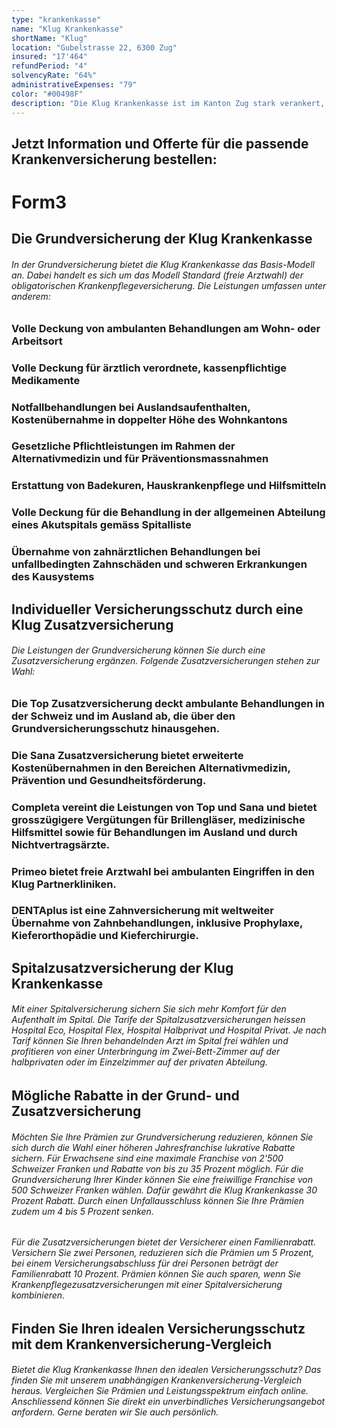 ```yaml
---
type: "krankenkasse"
name: "Klug Krankenkasse"
shortName: "Klug"
location: "Gubelstrasse 22, 6300 Zug"
insured: "17'464"
refundPeriod: "4"
solvencyRate: "64%"
administrativeExpenses: "79"
color: "#00498F"
description: "Die Klug Krankenkasse ist im Kanton Zug stark verankert, bietet ihre Krankenversicherung jedoch in der gesamten Schweiz an. Im Jahr 2017 zählte der Versicherer 6'504 Versicherungsnehmer in der Grundversicherung. Neben der obligatorischen Krankenpflegeversicherung können Sie auch eine Reihe von Zusatzversicherungen abschliessen. Unser Krankenversicherung-Vergleich zeigt Ihnen, ob der passende Tarif für Sie dabei ist."
---
```


## Jetzt Information und Offerte für die passende Krankenversicherung bestellen:

# Form3

## Die Grundversicherung der Klug Krankenkasse

###### In der Grundversicherung bietet die Klug Krankenkasse das Basis-Modell an. Dabei handelt es sich um das Modell Standard (freie Arztwahl) der obligatorischen Krankenpflegeversicherung. Die Leistungen umfassen unter anderem:

### Volle Deckung von ambulanten Behandlungen am Wohn- oder Arbeitsort

### Volle Deckung für ärztlich verordnete, kassenpflichtige Medikamente

### Notfallbehandlungen bei Auslandsaufenthalten, Kostenübernahme in doppelter Höhe des Wohnkantons

### Gesetzliche Pflichtleistungen im Rahmen der Alternativmedizin und für Präventionsmassnahmen

### Erstattung von Badekuren, Hauskrankenpflege und Hilfsmitteln

### Volle Deckung für die Behandlung in der allgemeinen Abteilung eines Akutspitals gemäss Spitalliste

### Übernahme von zahnärztlichen Behandlungen bei unfallbedingten Zahnschäden und schweren Erkrankungen des Kausystems

## Individueller Versicherungsschutz durch eine Klug Zusatzversicherung

###### Die Leistungen der Grundversicherung können Sie durch eine Zusatzversicherung ergänzen. Folgende Zusatzversicherungen stehen zur Wahl:

### Die Top Zusatzversicherung deckt ambulante Behandlungen in der Schweiz und im Ausland ab, die über den Grundversicherungsschutz hinausgehen.

### Die Sana Zusatzversicherung bietet erweiterte Kostenübernahmen in den Bereichen Alternativmedizin, Prävention und Gesundheitsförderung.

### Completa vereint die Leistungen von Top und Sana und bietet grosszügigere Vergütungen für Brillengläser, medizinische Hilfsmittel sowie für Behandlungen im Ausland und durch Nichtvertragsärzte.

### Primeo bietet freie Arztwahl bei ambulanten Eingriffen in den Klug Partnerkliniken.

### DENTAplus ist eine Zahnversicherung mit weltweiter Übernahme von Zahnbehandlungen, inklusive Prophylaxe, Kieferorthopädie und Kieferchirurgie.

## Spitalzusatzversicherung der Klug Krankenkasse

###### Mit einer Spitalversicherung sichern Sie sich mehr Komfort für den Aufenthalt im Spital. Die Tarife der Spitalzusatzversicherungen heissen Hospital Eco, Hospital Flex, Hospital Halbprivat und Hospital Privat. Je nach Tarif können Sie Ihren behandelnden Arzt im Spital frei wählen und profitieren von einer Unterbringung im Zwei-Bett-Zimmer auf der halbprivaten oder im Einzelzimmer auf der privaten Abteilung.

## Mögliche Rabatte in der Grund- und Zusatzversicherung

###### Möchten Sie Ihre Prämien zur Grundversicherung reduzieren, können Sie sich durch die Wahl einer höheren Jahresfranchise lukrative Rabatte sichern. Für Erwachsene sind eine maximale Franchise von 2'500 Schweizer Franken und Rabatte von bis zu 35 Prozent möglich. Für die Grundversicherung Ihrer Kinder können Sie eine freiwillige Franchise von 500 Schweizer Franken wählen. Dafür gewährt die Klug Krankenkasse 30 Prozent Rabatt. Durch einen Unfallausschluss können Sie Ihre Prämien zudem um 4 bis 5 Prozent senken.

###### Für die Zusatzversicherungen bietet der Versicherer einen Familienrabatt. Versichern Sie zwei Personen, reduzieren sich die Prämien um 5 Prozent, bei einem Versicherungsabschluss für drei Personen beträgt der Familienrabatt 10 Prozent. Prämien können Sie auch sparen, wenn Sie Krankenpflegezusatzversicherungen mit einer Spitalversicherung kombinieren.

## Finden Sie Ihren idealen Versicherungsschutz mit dem Krankenversicherung-Vergleich

###### Bietet die Klug Krankenkasse Ihnen den idealen Versicherungsschutz? Das finden Sie mit unserem unabhängigen Krankenversicherung-Vergleich heraus. Vergleichen Sie Prämien und Leistungsspektrum einfach online. Anschliessend können Sie direkt ein unverbindliches Versicherungsangebot anfordern. Gerne beraten wir Sie auch persönlich.
